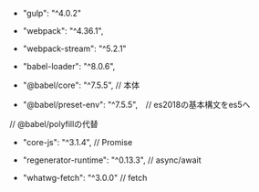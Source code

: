 - "gulp": "^4.0.2"

- "webpack": "^4.36.1",
- "webpack-stream": "^5.2.1"
- "babel-loader": "^8.0.6",

- "@babel/core": "^7.5.5", // 本体
- "@babel/preset-env": "^7.5.5",　// es2018の基本構文をes5へ

// @babel/polyfillの代替
- "core-js": "^3.1.4", // Promise 
- "regenerator-runtime": "^0.13.3", // async/await

- "whatwg-fetch": "^3.0.0" // fetch